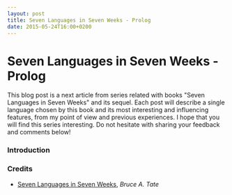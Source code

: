 ```yaml
---
layout: post
title: Seven Languages in Seven Weeks - Prolog
date: 2015-05-24T16:00+0200
---
```


# Seven Languages in Seven Weeks - Prolog

<quote class="disclaimer">This blog post is a next article from series related with books "Seven Languages in Seven Weeks" and its sequel. Each post will describe a single language chosen by this book and its most interesting and influencing features, from my point of view and previous experiences. I hope that you will find this series interesting. Do not hesitate with sharing your feedback and comments below!</quote>

### Introduction

### Credits

- [Seven Languages in Seven Weeks](https://pragprog.com/book/btlang/seven-languages-in-seven-weeks), *Bruce A. Tate*
